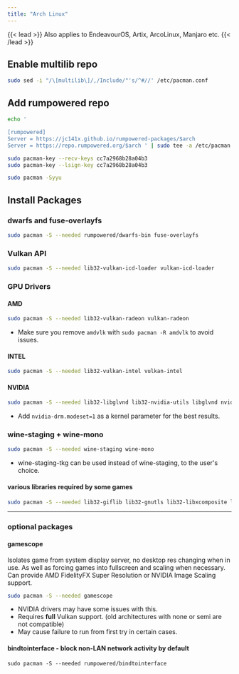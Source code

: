 ```yaml
---
title: "Arch Linux"
---
```


{{< lead >}}
Also applies to EndeavourOS, Artix, ArcoLinux, Manjaro etc.
{{< /lead >}}

## Enable multilib repo
```bash
sudo sed -i "/\[multilib\]/,/Include/"'s/^#//' /etc/pacman.conf
```

## Add rumpowered repo
```bash
echo '

[rumpowered]
Server = https://jc141x.github.io/rumpowered-packages/$arch
Server = https://repo.rumpowered.org/$arch ' | sudo tee -a /etc/pacman.conf

sudo pacman-key --recv-keys cc7a2968b28a04b3
sudo pacman-key --lsign-key cc7a2968b28a04b3

sudo pacman -Syyu
```

## Install Packages

### dwarfs and fuse-overlayfs
```bash
sudo pacman -S --needed rumpowered/dwarfs-bin fuse-overlayfs
```

### Vulkan API
```bash
sudo pacman -S --needed lib32-vulkan-icd-loader vulkan-icd-loader
```

### GPU Drivers

#### AMD
```bash
sudo pacman -S --needed lib32-vulkan-radeon vulkan-radeon
```

- Make sure you remove `amdvlk` with `sudo pacman -R amdvlk` to avoid issues.

#### INTEL

```bash
sudo pacman -S --needed lib32-vulkan-intel vulkan-intel
```

#### NVIDIA

```bash
sudo pacman -S --needed lib32-libglvnd lib32-nvidia-utils libglvnd nvidia
```

- Add `nvidia-drm.modeset=1` as a kernel parameter for the best results.

### wine-staging + wine-mono
```bash
sudo pacman -S --needed wine-staging wine-mono
```
- wine-staging-tkg can be used instead of wine-staging, to the user's choice.

#### various libraries required by some games
```bash
sudo pacman -S --needed lib32-giflib lib32-gnutls lib32-libxcomposite lib32-libxinerama lib32-libxslt lib32-mpg123 lib32-v4l-utils lib32-alsa-lib lib32-alsa-plugins lib32-libpulse lib32-openal lib32-zlib giflib libgphoto2 libxcrypt-compat zlib gst-plugins-base gst-plugins-good gst-plugins-ugly gst-plugins-bad gstreamer-vaapi gst-libav
```

-------------------------------------------------------------------------------------------------------------------

### optional packages

#### gamescope
Isolates game from system display server, no desktop res changing when in use. As well as forcing games into fullscreen and scaling when necessary. Can provide AMD FidelityFX Super Resolution or NVIDIA Image Scaling support.

```bash
sudo pacman -S --needed gamescope
```

- NVIDIA drivers may have some issues with this.
- Requires **full** Vulkan support. (old architectures with none or semi are not compatible)
- May cause failure to run from first try in certain cases.


#### bindtointerface - block non-LAN network activity by default
```
sudo pacman -S --needed rumpowered/bindtointerface
```
